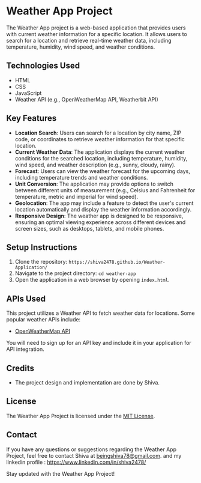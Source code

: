 # Weather App Project

The Weather App project is a web-based application that provides users with current weather information for a specific location. It allows users to search for a location and retrieve real-time weather data, including temperature, humidity, wind speed, and weather conditions.

## Technologies Used

- HTML
- CSS
- JavaScript
- Weather API (e.g., OpenWeatherMap API, Weatherbit API)

## Key Features

- **Location Search**: Users can search for a location by city name, ZIP code, or coordinates to retrieve weather information for that specific location.
- **Current Weather Data**: The application displays the current weather conditions for the searched location, including temperature, humidity, wind speed, and weather description (e.g., sunny, cloudy, rainy).
- **Forecast**: Users can view the weather forecast for the upcoming days, including temperature trends and weather conditions.
- **Unit Conversion**: The application may provide options to switch between different units of measurement (e.g., Celsius and Fahrenheit for temperature, metric and imperial for wind speed).
- **Geolocation**: The app may include a feature to detect the user's current location automatically and display the weather information accordingly.
- **Responsive Design**: The weather app is designed to be responsive, ensuring an optimal viewing experience across different devices and screen sizes, such as desktops, tablets, and mobile phones.

## Setup Instructions

1. Clone the repository: `https://shiva2478.github.io/Weather-Application/`
2. Navigate to the project directory: `cd weather-app`
3. Open the application in a web browser by opening `index.html`.

## APIs Used

This project utilizes a Weather API to fetch weather data for locations. Some popular weather APIs include:

- [OpenWeatherMap API](https://openweathermap.org/api)

You will need to sign up for an API key and include it in your application for API integration.

## Credits

- The project design and implementation are done by Shiva.

## License

The Weather App Project is licensed under the [MIT License](LICENSE).

## Contact

If you have any questions or suggestions regarding the Weather App Project, feel free to contact Shiva at beingshiva78@gmail.com. and my linkedin profile :
https://www.linkedin.com/in/shiva2478/

Stay updated with the Weather App Project!
